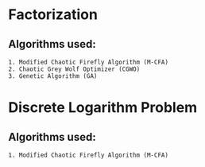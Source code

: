 # Factorization
  ## Algorithms used:
    1. Modified Chaotic Firefly Algorithm (M-CFA)
    2. Chaotic Grey Wolf Optimizer (CGWO)
    3. Genetic Algorithm (GA)
# Discrete Logarithm Problem
  ## Algorithms used:
    1. Modified Chaotic Firefly Algorithm (M-CFA)
